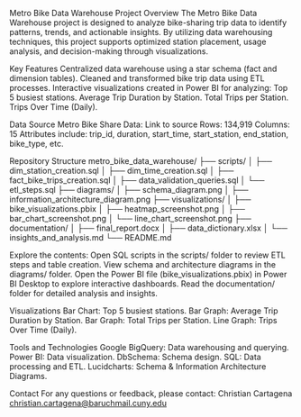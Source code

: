 Metro Bike Data Warehouse Project
Overview
The Metro Bike Data Warehouse project is designed to analyze bike-sharing trip data to identify patterns, trends, and actionable insights. By utilizing data warehousing techniques, this project supports optimized station placement, usage analysis, and decision-making through visualizations.

Key Features
Centralized data warehouse using a star schema (fact and dimension tables).
Cleaned and transformed bike trip data using ETL processes.
Interactive visualizations created in Power BI for analyzing:
Top 5 busiest stations.
Average Trip Duration by Station.
Total Trips per Station.
Trips Over Time (Daily).

Data Source
Metro Bike Share Data:
Link to source
Rows: 134,919
Columns: 15
Attributes include: trip_id, duration, start_time, start_station, end_station, bike_type, etc.

Repository Structure
metro_bike_data_warehouse/
├── scripts/
│   ├── dim_station_creation.sql
│   ├── dim_time_creation.sql
│   ├── fact_bike_trips_creation.sql
│   ├── data_validation_queries.sql
│   └── etl_steps.sql
├── diagrams/
│   ├── schema_diagram.png
│   ├── information_architecture_diagram.png
├── visualizations/
│   ├── bike_visualizations.pbix
│   ├── heatmap_screenshot.png
│   ├── bar_chart_screenshot.png
│   └── line_chart_screenshot.png
├── documentation/
│   ├── final_report.docx
│   ├── data_dictionary.xlsx
│   └── insights_and_analysis.md
└── README.md

Explore the contents:
Open SQL scripts in the scripts/ folder to review ETL steps and table creation.
View schema and architecture diagrams in the diagrams/ folder.
Open the Power BI file (bike_visualizations.pbix) in Power BI Desktop to explore interactive dashboards.
Read the documentation/ folder for detailed analysis and insights.

Visualizations
Bar Chart: Top 5 busiest stations.
Bar Graph: Average Trip Duration by Station.
Bar Graph: Total Trips per Station.
Line Graph: Trips Over Time (Daily).

Tools and Technologies
Google BigQuery: Data warehousing and querying.
Power BI: Data visualization.
DbSchema: Schema design.
SQL: Data processing and ETL.
Lucidcharts: Schema & Information Architecture Diagrams.

Contact
For any questions or feedback, please contact:
Christian Cartagena
christian.cartagena@baruchmail.cuny.edu
